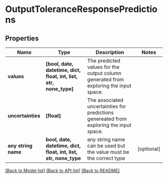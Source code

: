 # OutputToleranceResponsePredictions


## Properties
Name | Type | Description | Notes
------------ | ------------- | ------------- | -------------
**values** | **[bool, date, datetime, dict, float, int, list, str, none_type]** | The predicted values for the output column generated from exploring the input space. | 
**uncertainties** | **[float]** | The associated uncertainties for predictions genereated from exploring the input space. | 
**any string name** | **bool, date, datetime, dict, float, int, list, str, none_type** | any string name can be used but the value must be the correct type | [optional]

[[Back to Model list]](../README.md#documentation-for-models) [[Back to API list]](../README.md#documentation-for-api-endpoints) [[Back to README]](../README.md)


